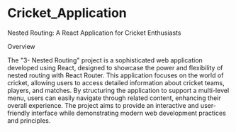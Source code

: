 # Cricket_Application
Nested Routing: A React Application for Cricket Enthusiasts

 Overview
 
The "3- Nested Routing" project is a sophisticated web application developed using React,
designed to showcase the power and flexibility of nested routing with React Router. This
 application focuses on the world of cricket, allowing users to access detailed information about
 cricket teams, players, and matches. By structuring the application to support a multi-level
 menu, users can easily navigate through related content, enhancing their overall experience.
 The project aims to provide an interactive and user-friendly interface while demonstrating
 modern web development practices and principles.
